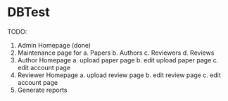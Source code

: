 # DBTest
TODO:
1. Admin Homepage (done)
2. Maintenance page for 
   a. Papers
   b. Authors
   c. Reviewers
   d. Reviews
3. Author Homepage
   a. upload paper page
   b. edit upload paper page
   c. edit account page
4. Reviewer Homepage
   a. upload review page
   b. edit review page
   c. edit account page
5. Generate reports
